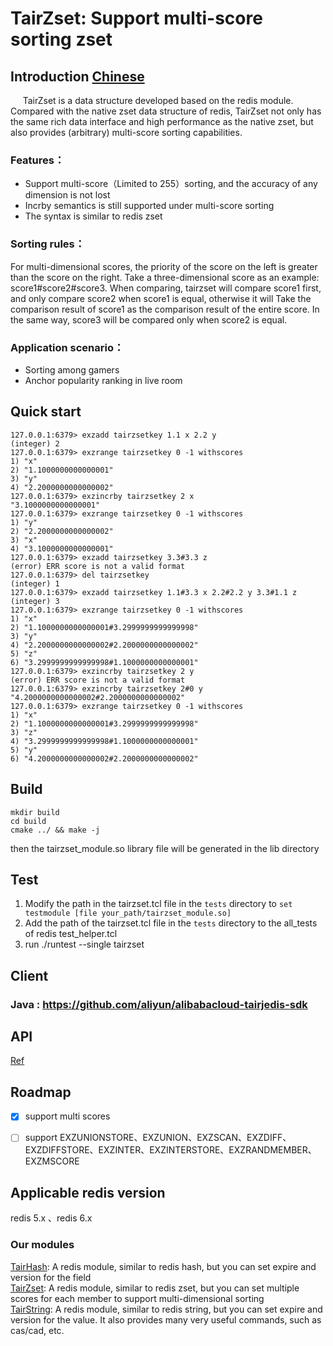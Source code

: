 # TairZset: Support multi-score sorting zset
## Introduction  [Chinese](README-CN.md)
     TairZset is a data structure developed based on the redis module. Compared with the native zset data structure of redis, TairZset not only has the same rich data interface and high performance as the native zset, but also provides (arbitrary) multi-score sorting capabilities.

### Features：

- Support multi-score（Limited to 255）sorting, and the accuracy of any dimension is not lost
- Incrby semantics is still supported under multi-score sorting
- The syntax is similar to redis zset  

### Sorting rules：     
For multi-dimensional scores, the priority of the score on the left is greater than the score on the right. Take a three-dimensional score as an example: score1#score2#score3. When comparing, tairzset will compare score1 first, and only compare score2 when score1 is equal, otherwise it will Take the comparison result of score1 as the comparison result of the entire score. In the same way, score3 will be compared only when score2 is equal.  
### Application scenario：
- Sorting among gamers
- Anchor popularity ranking in live room

## Quick start
```
127.0.0.1:6379> exzadd tairzsetkey 1.1 x 2.2 y
(integer) 2
127.0.0.1:6379> exzrange tairzsetkey 0 -1 withscores
1) "x"
2) "1.1000000000000001"
3) "y"
4) "2.2000000000000002"
127.0.0.1:6379> exzincrby tairzsetkey 2 x 
"3.1000000000000001"
127.0.0.1:6379> exzrange tairzsetkey 0 -1 withscores
1) "y"
2) "2.2000000000000002"
3) "x"
4) "3.1000000000000001"
127.0.0.1:6379> exzadd tairzsetkey 3.3#3.3 z
(error) ERR score is not a valid format
127.0.0.1:6379> del tairzsetkey
(integer) 1
127.0.0.1:6379> exzadd tairzsetkey 1.1#3.3 x 2.2#2.2 y 3.3#1.1 z
(integer) 3
127.0.0.1:6379> exzrange tairzsetkey 0 -1 withscores
1) "x"
2) "1.1000000000000001#3.2999999999999998"
3) "y"
4) "2.2000000000000002#2.2000000000000002"
5) "z"
6) "3.2999999999999998#1.1000000000000001"
127.0.0.1:6379> exzincrby tairzsetkey 2 y 
(error) ERR score is not a valid format
127.0.0.1:6379> exzincrby tairzsetkey 2#0 y 
"4.2000000000000002#2.2000000000000002"
127.0.0.1:6379> exzrange tairzsetkey 0 -1 withscores
1) "x"
2) "1.1000000000000001#3.2999999999999998"
3) "z"
4) "3.2999999999999998#1.1000000000000001"
5) "y"
6) "4.2000000000000002#2.2000000000000002"
```
## Build

```
mkdir build  
cd build  
cmake ../ && make -j
```
then the tairzset_module.so library file will be generated in the lib directory

## Test
1. Modify the path in the tairzset.tcl file in the `tests` directory to `set testmodule [file your_path/tairzset_module.so]`
2. Add the path of the tairzset.tcl file in the `tests` directory to the all_tests of redis test_helper.tcl
3. run ./runtest --single tairzset

## Client
### Java : https://github.com/aliyun/alibabacloud-tairjedis-sdk

## API
[Ref](CMDDOC.md)

## Roadmap
- [x] support multi scores
- [ ] support EXZUNIONSTORE、EXZUNION、EXZSCAN、EXZDIFF、EXZDIFFSTORE、EXZINTER、EXZINTERSTORE、EXZRANDMEMBER、EXZMSCORE  


## Applicable redis version   
redis 5.x 、redis 6.x


### Our modules
[TairHash](https://github.com/alibaba/TairHash): A redis module, similar to redis hash, but you can set expire and version for the field  
[TairZset](https://github.com/alibaba/TairZset): A redis module, similar to redis zset, but you can set multiple scores for each member to support multi-dimensional sorting  
[TairString](https://github.com/alibaba/TairString): A redis module, similar to redis string, but you can set expire and version for the value. It also provides many very useful commands, such as cas/cad, etc.  
